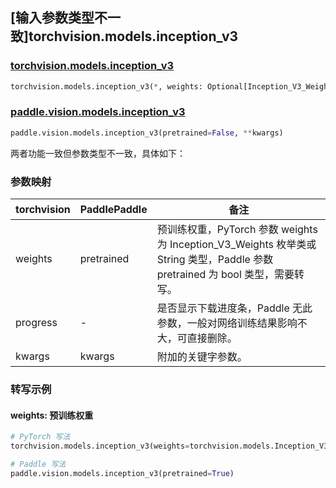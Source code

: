 ## [输入参数类型不一致]torchvision.models.inception_v3

### [torchvision.models.inception_v3](https://pytorch.org/vision/main/models/generated/torchvision.models.inception_v3.html)

```python
torchvision.models.inception_v3(*, weights: Optional[Inception_V3_Weights] = None, progress: bool = True, **kwargs: Any)
```

### [paddle.vision.models.inception_v3](https://www.paddlepaddle.org.cn/documentation/docs/zh/api/paddle/vision/models/inception_v3_cn.html)

```python
paddle.vision.models.inception_v3(pretrained=False, **kwargs)
```

两者功能一致但参数类型不一致，具体如下：

### 参数映射

| torchvision | PaddlePaddle | 备注 |
| ----------- | ------------ | ---- |
| weights     | pretrained   | 预训练权重，PyTorch 参数 weights 为 Inception_V3_Weights 枚举类或 String 类型，Paddle 参数 pretrained 为 bool 类型，需要转写。|
| progress    | -            | 是否显示下载进度条，Paddle 无此参数，一般对网络训练结果影响不大，可直接删除。|
| kwargs      | kwargs       | 附加的关键字参数。|

### 转写示例
#### weights: 预训练权重
```python
# PyTorch 写法
torchvision.models.inception_v3(weights=torchvision.models.Inception_V3_Weights.DEFAULT)

# Paddle 写法
paddle.vision.models.inception_v3(pretrained=True)
```
